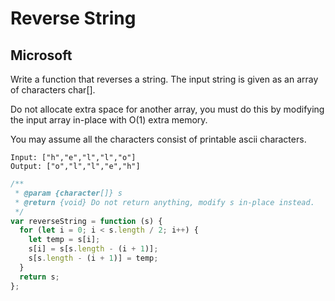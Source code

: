 # Reverse String

## Microsoft

Write a function that reverses a string. The input string is given as an array of characters char[].

Do not allocate extra space for another array, you must do this by modifying the input array in-place with O(1) extra memory.

You may assume all the characters consist of printable ascii characters.

```
Input: ["h","e","l","l","o"]
Output: ["o","l","l","e","h"]
```

```js
/**
 * @param {character[]} s
 * @return {void} Do not return anything, modify s in-place instead.
 */
var reverseString = function (s) {
  for (let i = 0; i < s.length / 2; i++) {
    let temp = s[i];
    s[i] = s[s.length - (i + 1)];
    s[s.length - (i + 1)] = temp;
  }
  return s;
};
```
